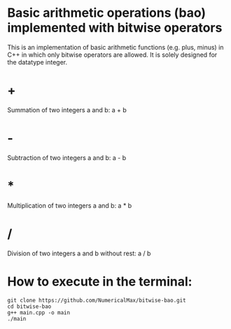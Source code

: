 # Basic arithmetic operations (bao) implemented with bitwise operators
This is an implementation of basic arithmetic functions (e.g. plus, minus) in C++ in which only bitwise operators are allowed. It is solely designed for the datatype integer.

# +
Summation of two integers a and b: a + b

# -
Subtraction of two integers a and b: a - b

# *
Multiplication of two integers a and b: a * b

# /
Division of two integers a and b without rest: a / b

# How to execute in the terminal:

```
git clone https://github.com/NumericalMax/bitwise-bao.git
cd bitwise-bao
g++ main.cpp -o main
./main
```

